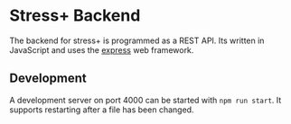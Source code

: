 # Stress+ Backend

The backend for stress+ is programmed as a REST API. Its written in JavaScript and uses the [express](http://expressjs.com) web framework.

## Development
A development server on port 4000 can be started with `npm run start`. It supports restarting after a file has been changed.
